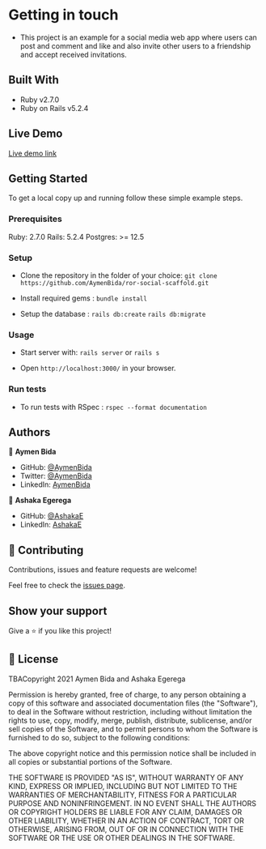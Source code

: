 # Getting in touch

- This project is an example for a social media web app where users can post and comment and like
and also invite other users to a friendship and accept received invitations.

## Built With

- Ruby v2.7.0
- Ruby on Rails v5.2.4

## Live Demo

[Live demo link](https://morning-ocean-43972.herokuapp.com/users/sign_in)

## Getting Started

To get a local copy up and running follow these simple example steps.

### Prerequisites

Ruby: 2.7.0
Rails: 5.2.4
Postgres: >= 12.5

### Setup

- Clone the repository in the folder of your choice: 
`git clone https://github.com/AymenBida/ror-social-scaffold.git`

- Install required gems :
`bundle install`

- Setup the database :
`rails db:create` 
`rails db:migrate`

### Usage

- Start server with:
`rails server` or `rails s`

- Open `http://localhost:3000/` in your browser.

### Run tests

- To run tests with RSpec :
`rspec --format documentation`

## Authors

👤 **Aymen Bida**

- GitHub: [@AymenBida](https://github.com/AymenBida)
- Twitter: [@AymenBida](https://twitter.com/AymenBida)
- LinkedIn: [AymenBida](https://www.linkedin.com/in/aymenbida/)

👤 **Ashaka Egerega**

- GitHub: [@AshakaE](https://github.com/AshakaE)
- LinkedIn: [AshakaE](https://www.linkedin.com/in/AshakaE/)

## 🤝 Contributing

Contributions, issues and feature requests are welcome!

Feel free to check the [issues page](https://github.com/AymenBida/ror-social-scaffold/issues).

## Show your support

Give a ⭐️ if you like this project!

## 📝 License

TBACopyright 2021 Aymen Bida and Ashaka Egerega

Permission is hereby granted, free of charge, to any person obtaining a copy of this software and associated documentation files (the "Software"), to deal in the Software without restriction, including without limitation the rights to use, copy, modify, merge, publish, distribute, sublicense, and/or sell copies of the Software, and to permit persons to whom the Software is furnished to do so, subject to the following conditions:

The above copyright notice and this permission notice shall be included in all copies or substantial portions of the Software.

THE SOFTWARE IS PROVIDED "AS IS", WITHOUT WARRANTY OF ANY KIND, EXPRESS OR IMPLIED, INCLUDING BUT NOT LIMITED TO THE WARRANTIES OF MERCHANTABILITY, FITNESS FOR A PARTICULAR PURPOSE AND NONINFRINGEMENT. IN NO EVENT SHALL THE AUTHORS OR COPYRIGHT HOLDERS BE LIABLE FOR ANY CLAIM, DAMAGES OR OTHER LIABILITY, WHETHER IN AN ACTION OF CONTRACT, TORT OR OTHERWISE, ARISING FROM, OUT OF OR IN CONNECTION WITH THE SOFTWARE OR THE USE OR OTHER DEALINGS IN THE SOFTWARE.

